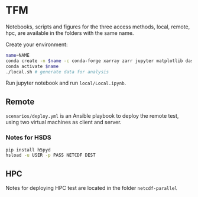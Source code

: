 # TFM

Notebooks, scripts and figures for the three access methods, local, remote, hpc, are available in the folders with the same name.

Create your environment:

```bash
name=NAME
conda create -n $name -c conda-forge xarray zarr jupyter matplotlib dask nco numcodecs bokeh
conda activate $name
./local.sh # generate data for analysis
```

Run jupyter notebook and run `local/Local.ipynb`.

## Remote

`scenarios/deploy.yml` is an Ansible playbook to deploy the remote test, using two virtual machines as client and server.

### Notes for HSDS

```bash
pip install h5pyd
hsload -u USER -p PASS NETCDF DEST
```

## HPC

Notes for deploying HPC test are located in the folder `netcdf-parallel`
